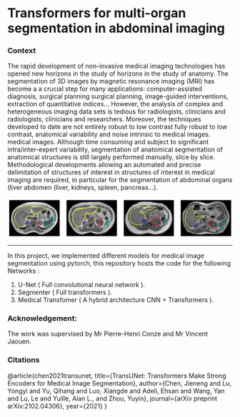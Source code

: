 # Transformers for multi-organ segmentation in abdominal imaging

### Context
The rapid development of non-invasive medical imaging technologies has opened new horizons in the study of
horizons in the study of anatomy. The segmentation of 3D images by magnetic resonance imaging (MRI) has become a
a crucial step for many applications: computer-assisted diagnosis, surgical planning
surgical planning, image-guided interventions, extraction of quantitative indices...
However, the analysis of complex and heterogeneous imaging data sets is tedious for radiologists, clinicians and
radiologists, clinicians and researchers. Moreover, the techniques developed to date are not entirely robust to low contrast
fully robust to low contrast, anatomical variability and noise intrinsic to medical images.
medical images. Although time consuming and subject to significant intra/inter-expert variability, segmentation of anatomical
segmentation of anatomical structures is still largely performed manually, slice by slice.
Methodological developments allowing an automated and precise delimitation of structures of interest in
structures of interest in medical imaging are required, in particular for the segmentation of abdominal organs (liver
abdomen (liver, kidneys, spleen, pancreas...).

![image](pictures/Picture1.png)


----
In this project, we implemented different models for medical image segmentation using pytorch, this repository hosts the code for the following Networks :
1. U-Net ( Full convolutional neural network ).
2. Segmenter ( Full transformers ).
3. Medical Transfomer ( A hybrid architecture CNN + Transformers ). 


### Acknowledgement:
The work was supervised by Mr Pierre-Henri Conze and Mr Vincent Jaouen.

### Citations

@article{chen2021transunet,
  title={TransUNet: Transformers Make Strong Encoders for Medical Image Segmentation},
  author={Chen, Jieneng and Lu, Yongyi and Yu, Qihang and Luo, Xiangde and Adeli, Ehsan and Wang, Yan and Lu, Le and Yuille, Alan L., and Zhou, Yuyin},
  journal={arXiv preprint arXiv:2102.04306},
  year={2021}
}
